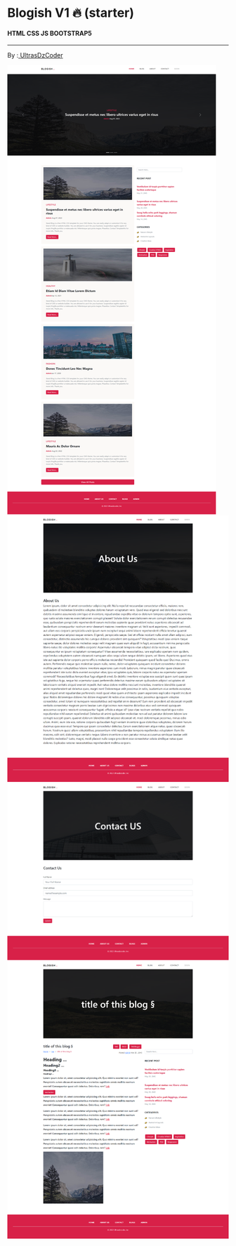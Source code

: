 # Blogish V1 🔥 (starter)
#### HTML CSS JS BOOTSTRAP5
---
By :<a href="https://www.youtube.com/c/UltrasDzCoder?sub_confirmation=1" traget="_blank"> UltrasDzCoder</a> 


<div center>
<img src="https://github.com/udc2020/blogish/raw/main/homeScreen.png">
<img src="https://github.com/udc2020/blogish/raw/main/aboutScreen.png">
<img src="https://github.com/udc2020/blogish/raw/main/contactSceen.png">
<img src="https://github.com/udc2020/blogish/raw/main/blogpostScreen.png">
</div>